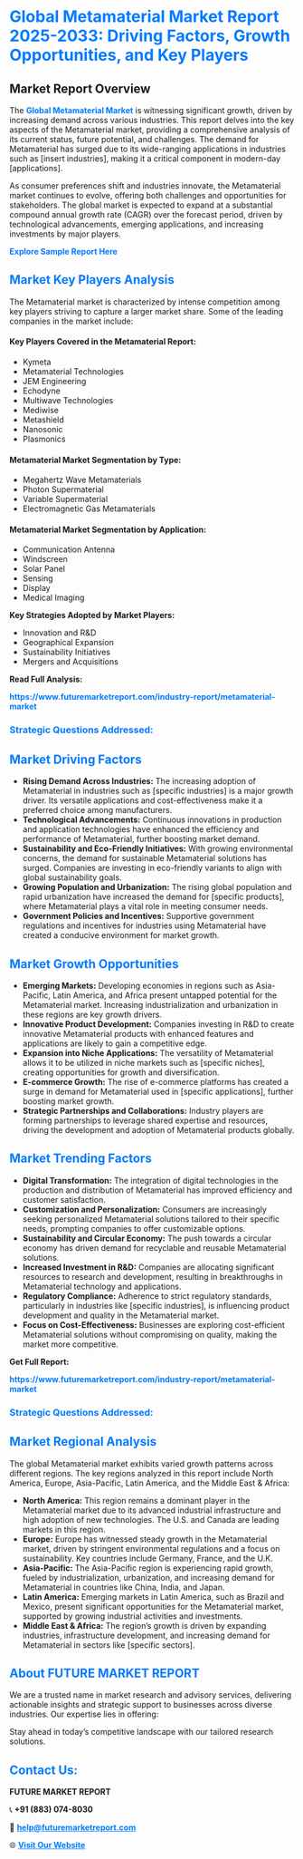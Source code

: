 <h1 style="color: #007BFF;">Global Metamaterial Market Report 2025-2033: Driving Factors, Growth Opportunities, and Key Players</h1>

<section id="overview">
<h2>Market Report Overview</h2>
<p>The <a href="https://www.futuremarketreport.com/industry-report/metamaterial-market" style="color: #007BFF; text-decoration: none;"><strong>Global Metamaterial Market</strong></a> is witnessing significant growth, driven by increasing demand across various industries. This report delves into the key aspects of the Metamaterial market, providing a comprehensive analysis of its current status, future potential, and challenges. The demand for Metamaterial has surged due to its wide-ranging applications in industries such as [insert industries], making it a critical component in modern-day [applications].</p>
<p>As consumer preferences shift and industries innovate, the Metamaterial market continues to evolve, offering both challenges and opportunities for stakeholders. The global market is expected to expand at a substantial compound annual growth rate (CAGR) over the forecast period, driven by technological advancements, emerging applications, and increasing investments by major players.</p>
</section>

<section id="overview">
<p><a href="https://www.futuremarketreport.com/request-sample/reportId=104547" style="color: #007BFF; text-decoration: none;"><strong>Explore Sample Report Here</strong></a></p>
</section>

<section id="key-players">
<h2 style="color: #007BFF;">Market Key Players Analysis</h2>
<p>The Metamaterial market is characterized by intense competition among key players striving to capture a larger market share. Some of the leading companies in the market include:</p>
<h4>Key Players Covered in the Metamaterial Report:</h4>
<ul><li>Kymeta</li><li>Metamaterial Technologies</li><li>JEM Engineering</li><li>Echodyne</li><li>Multiwave Technologies</li><li>Mediwise</li><li>Metashield</li><li>Nanosonic</li><li>Plasmonics</li></ul>
<h4>Metamaterial Market Segmentation by Type:</h4>
<ul><li>Megahertz Wave Metamaterials</li><li>Photon Supermaterial</li><li>Variable Supermaterial</li><li>Electromagnetic Gas Metamaterials</li></ul>

<h4>Metamaterial Market Segmentation by Application:</h4>
<ul><li>Communication Antenna</li><li>Windscreen</li><li>Solar Panel</li><li>Sensing</li><li>Display</li><li>Medical Imaging</li></ul>
<p><strong>Key Strategies Adopted by Market Players:</strong></p>
<ul>
<li>Innovation and R&D</li>
<li>Geographical Expansion</li>
<li>Sustainability Initiatives</li>
<li>Mergers and Acquisitions</li>
</ul>
</section>

<section>
<p><strong>Read Full Analysis: </strong></p><a href="https://www.futuremarketreport.com/industry-report/metamaterial-market" style="color: #007BFF; text-decoration: none;"><strong>https://www.futuremarketreport.com/industry-report/metamaterial-market</strong></a>
<h3 style="color: #007BFF;">Strategic Questions Addressed:</h3>
</section>

<section id="driving-factors">
<h2 style="color: #007BFF;">Market Driving Factors</h2>
<ul>
<li><strong>Rising Demand Across Industries:</strong> The increasing adoption of Metamaterial in industries such as [specific industries] is a major growth driver. Its versatile applications and cost-effectiveness make it a preferred choice among manufacturers.</li>
<li><strong>Technological Advancements:</strong> Continuous innovations in production and application technologies have enhanced the efficiency and performance of Metamaterial, further boosting market demand.</li>
<li><strong>Sustainability and Eco-Friendly Initiatives:</strong> With growing environmental concerns, the demand for sustainable Metamaterial solutions has surged. Companies are investing in eco-friendly variants to align with global sustainability goals.</li>
<li><strong>Growing Population and Urbanization:</strong> The rising global population and rapid urbanization have increased the demand for [specific products], where Metamaterial plays a vital role in meeting consumer needs.</li>
<li><strong>Government Policies and Incentives:</strong> Supportive government regulations and incentives for industries using Metamaterial have created a conducive environment for market growth.</li>
</ul>
</section>

<section id="growth-opportunities">
<h2 style="color: #007BFF;">Market Growth Opportunities</h2>
<ul>
<li><strong>Emerging Markets:</strong> Developing economies in regions such as Asia-Pacific, Latin America, and Africa present untapped potential for the Metamaterial market. Increasing industrialization and urbanization in these regions are key growth drivers.</li>
<li><strong>Innovative Product Development:</strong> Companies investing in R&D to create innovative Metamaterial products with enhanced features and applications are likely to gain a competitive edge.</li>
<li><strong>Expansion into Niche Applications:</strong> The versatility of Metamaterial allows it to be utilized in niche markets such as [specific niches], creating opportunities for growth and diversification.</li>
<li><strong>E-commerce Growth:</strong> The rise of e-commerce platforms has created a surge in demand for Metamaterial used in [specific applications], further boosting market growth.</li>
<li><strong>Strategic Partnerships and Collaborations:</strong> Industry players are forming partnerships to leverage shared expertise and resources, driving the development and adoption of Metamaterial products globally.</li>
</ul>
</section>

<section id="trending-factors">
<h2 style="color: #007BFF;">Market Trending Factors</h2>
<ul>
<li><strong>Digital Transformation:</strong> The integration of digital technologies in the production and distribution of Metamaterial has improved efficiency and customer satisfaction.</li>
<li><strong>Customization and Personalization:</strong> Consumers are increasingly seeking personalized Metamaterial solutions tailored to their specific needs, prompting companies to offer customizable options.</li>
<li><strong>Sustainability and Circular Economy:</strong> The push towards a circular economy has driven demand for recyclable and reusable Metamaterial solutions.</li>
<li><strong>Increased Investment in R&D:</strong> Companies are allocating significant resources to research and development, resulting in breakthroughs in Metamaterial technology and applications.</li>
<li><strong>Regulatory Compliance:</strong> Adherence to strict regulatory standards, particularly in industries like [specific industries], is influencing product development and quality in the Metamaterial market.</li>
<li><strong>Focus on Cost-Effectiveness:</strong> Businesses are exploring cost-efficient Metamaterial solutions without compromising on quality, making the market more competitive.</li>
</ul>
</section>

<section>
<p><strong>Get Full Report: </strong></p><a href="https://www.futuremarketreport.com/industry-report/metamaterial-market" style="color: #007BFF; text-decoration: none;"><strong>https://www.futuremarketreport.com/industry-report/metamaterial-market</strong></a>
<h3 style="color: #007BFF;">Strategic Questions Addressed:</h3>
</section>


<section id="regional-analysis">
<h2 style="color: #007BFF;">Market Regional Analysis</h2>
<p>The global Metamaterial market exhibits varied growth patterns across different regions. The key regions analyzed in this report include North America, Europe, Asia-Pacific, Latin America, and the Middle East & Africa:</p>
<ul>
<li><strong>North America:</strong> This region remains a dominant player in the Metamaterial market due to its advanced industrial infrastructure and high adoption of new technologies. The U.S. and Canada are leading markets in this region.</li>
<li><strong>Europe:</strong> Europe has witnessed steady growth in the Metamaterial market, driven by stringent environmental regulations and a focus on sustainability. Key countries include Germany, France, and the U.K.</li>
<li><strong>Asia-Pacific:</strong> The Asia-Pacific region is experiencing rapid growth, fueled by industrialization, urbanization, and increasing demand for Metamaterial in countries like China, India, and Japan.</li>
<li><strong>Latin America:</strong> Emerging markets in Latin America, such as Brazil and Mexico, present significant opportunities for the Metamaterial market, supported by growing industrial activities and investments.</li>
<li><strong>Middle East & Africa:</strong> The region’s growth is driven by expanding industries, infrastructure development, and increasing demand for Metamaterial in sectors like [specific sectors].</li>
</ul>
</section>

<footer>
<h2 style="color: #007BFF;">About FUTURE MARKET REPORT</h2>
<p>We are a trusted name in market research and advisory services, delivering actionable insights and strategic support to businesses across diverse industries. Our expertise lies in offering:</p>

<p>Stay ahead in today’s competitive landscape with our tailored research solutions.</p>

<h2 style="color: #007BFF;">Contact Us:</h2>
<p><strong>FUTURE MARKET REPORT</strong></p>
<p>📞 <strong>+91 (883) 074-8030</strong></p>
<p>📧 <strong><a href="mailto:help@futuremarketreport.com" style="color: #007BFF;">help@futuremarketreport.com</a></strong></p>
<p>🌐 <strong><a href="https://www.futuremarketreport.com/" style="color: #007BFF;">Visit Our Website</a></strong></p>
</footer>